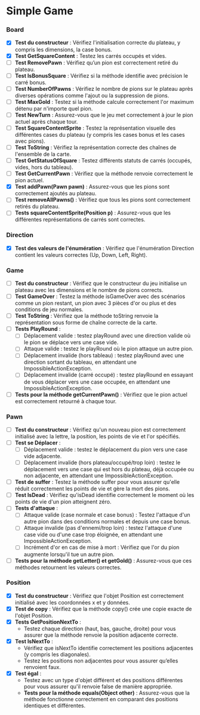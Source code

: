# Simple Game

### Board
- [x] **Test du constructeur** : Vérifiez l'initialisation correcte du plateau, y compris les dimensions, la case bonus.
- [x] **Test GetSquareContent** : Testez les carrés occupés et vides.
- [ ] **Test RemovePawn** : Vérifiez qu’un pion est correctement retiré du plateau.
- [ ] **Test IsBonusSquare** : Vérifiez si la méthode identifie avec précision le carré bonus.
- [ ] **Test NumberOfPawns** : Vérifiez le nombre de pions sur le plateau après diverses opérations comme l'ajout ou la suppression de pions.
- [ ] **Test MaxGold** : Testez si la méthode calcule correctement l'or maximum détenu par n'importe quel pion.
- [ ] **Test NewTurn** : Assurez-vous que le jeu met correctement à jour le pion actuel après chaque tour.
- [ ] **Test SquareContentSprite** : Testez la représentation visuelle des différentes cases du plateau (y compris les cases bonus et les cases avec pions).
- [ ] **Test ToString** : Vérifiez la représentation correcte des chaînes de l'ensemble de la carte.
- [ ] **Test GetStatusOfSquare** : Testez différents statuts de carrés (occupés, vides, hors du tableau).
- [ ] **Test GetCurrentPawn** : Vérifiez que la méthode renvoie correctement le pion actuel.
- [x] **Test addPawn(Pawn pawn)** : Assurez-vous que les pions sont correctement ajoutés au plateau.
- [ ] **Test removeAllPawns()** : Vérifiez que tous les pions sont correctement retirés du plateau.
- [ ] **Tests squareContentSprite(Position p)** : Assurez-vous que les différentes représentations de carrés sont correctes.

### Direction
- [x] **Test des valeurs de l'énumération** : Vérifiez que l'énumération Direction contient les valeurs correctes (Up, Down, Left, Right).

### Game
- [ ] **Test du constructeur** : Vérifiez que le constructeur du jeu initialise un plateau avec les dimensions et le nombre de pions corrects.
- [ ] **Test GameOver** : Testez la méthode isGameOver avec des scénarios comme un pion restant, un pion avec 3 pièces d'or ou plus et des conditions de jeu normales.
- [ ] **Test ToString** : Vérifiez que la méthode toString renvoie la représentation sous forme de chaîne correcte de la carte.
- [ ] **Tests PlayRound** :
    - [ ] Déplacement valide : testez playRound avec une direction valide où le pion se déplace vers une case vide.
    - [ ] Attaque valide : testez le playRound où le pion attaque un autre pion.
    - [ ] Déplacement invalide (hors tableau) : testez playRound avec une direction sortant du tableau, en attendant une ImpossibleActionException.
    - [ ] Déplacement invalide (carré occupé) : testez playRound en essayant de vous déplacer vers une case occupée, en attendant une ImpossibleActionException.
- [ ] **Tests pour la méthode getCurrentPawn()** : Vérifiez que le pion actuel est correctement retourné à chaque tour.

### Pawn
- [ ] **Test du constructeur** : Vérifiez qu'un nouveau pion est correctement initialisé avec la lettre, la position, les points de vie et l'or spécifiés.
- [ ] **Test se Déplacer** :
    - [ ] Déplacement valide : testez le déplacement du pion vers une case vide adjacente.
    - [ ] Déplacement invalide (hors plateau/occupé/trop loin) : testez le déplacement vers une case qui est hors du plateau, déjà occupée ou non adjacente, en attendant une ImpossibleActionException.
- [ ] **Test de suffer** : Testez la méthode suffer pour vous assurer qu'elle réduit correctement les points de vie et gère la mort des pions.
- [ ] **Test IsDead** : Vérifiez qu'isDead identifie correctement le moment où les points de vie d'un pion atteignent zéro.
- [ ] **Tests d'attaque** :
    - [ ] Attaque valide (case normale et case bonus) : Testez l'attaque d'un autre pion dans des conditions normales et depuis une case bonus.
    - [ ] Attaque invalide (pas d'ennemi/trop loin) : testez l'attaque d'une case vide ou d'une case trop éloignée, en attendant une ImpossibleActionException.
    - [ ] Incrément d'or en cas de mise à mort : Vérifiez que l'or du pion augmente lorsqu'il tue un autre pion.
- [ ] **Tests pour la méthode getLetter() et getGold()** : Assurez-vous que ces méthodes retournent les valeurs correctes.

### Position
- [x] **Test du constructeur** : Vérifiez que l'objet Position est correctement initialisé avec les coordonnées x et y données.
- [x] **Test de copy** : Vérifiez que la méthode copy() crée une copie exacte de l'objet Position.
- [x] **Tests GetPositionNextTo** :
    - Testez chaque direction (haut, bas, gauche, droite) pour vous assurer que la méthode renvoie la position adjacente correcte.
- [x] **Test IsNextTo** :
    - Vérifiez que isNextTo identifie correctement les positions adjacentes (y compris les diagonales).
    - Testez les positions non adjacentes pour vous assurer qu’elles renvoient faux.
- [x] **Test égal** :
    - Testez avec un type d'objet différent et des positions différentes pour vous assurer qu'il renvoie false de manière appropriée.
    - **Tests pour la méthode equals(Object other)** : Assurez-vous que la méthode fonctionne correctement en comparant des positions identiques et différentes.
